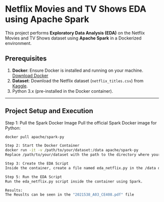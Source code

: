 # Netflix Movies and TV Shows EDA using Apache Spark

This project performs **Exploratory Data Analysis (EDA)** on the Netflix Movies and TV Shows dataset using **Apache Spark** in a Dockerized environment.

## Prerequisites
1. **Docker**: Ensure Docker is installed and running on your machine. [Download Docker](https://www.docker.com/products/docker-desktop)
2. **Dataset**: Download the Netflix dataset (`netflix_titles.csv`) from [Kaggle](https://www.kaggle.com/datasets/shivamb/netflix-shows).
3. Python 3.x (pre-installed in the Docker container).

---

## Project Setup and Execution

Step 1: Pull the Spark Docker Image
Pull the official Spark Docker image for Python:
```bash
docker pull apache/spark-py

Step 2: Start the Docker Container
docker run -it -v /path/to/your/dataset:/data apache/spark-py
Replace /path/to/your/dataset with the path to the directory where your dataset (netflix_titles.csv) is located.

Step 3: Create the EDA Script
Inside the container, create a file named eda_netflix.py in the /data directory.

Step 5: Run the EDA Script
Run the eda_netflix.py script inside the container using Spark.

Results:
The Reuslts can be seen in the "2021538_A03_CE408.pdf" file